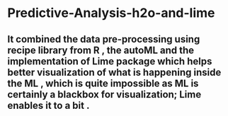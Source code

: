 # Predictive-Analysis-h2o-and-lime



## It combined the data pre-processing using recipe library from R , the autoML and the implementation of Lime package which helps better visualization of what is happening inside the ML , which is quite impossible as ML is certainly a blackbox for visualization; Lime enables it to a bit . 

